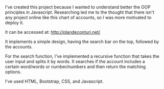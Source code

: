 I've created this project because I wanted to understand better the OOP principles in Javascript. Researching led me to the thought that there isn't any project online like this chart of accounts, so I was more motivated to deploy it. 

It can be accessed at: http://plandeconturi.net/

It implements a simple design, having the search bar on the top, followed by the accounts. 

For the search function, I've implemented a recursive function that takes the user input and splits it by words. It searches if the account includes a certain word/words or number/numbers and then return the matching options. 

I've used HTML, Bootstrap, CSS, and Javascript.
